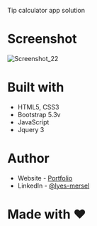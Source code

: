 Tip calculator app solution

# Screenshot
![Screenshot_22](https://github.com/Faruqdigital/bill-payment-app/assets/107166036/9ead1e8c-16c6-4120-ba10-06ed664d67c9)



# Built with
- HTML5, CSS3
- Bootstrap 5.3v
- JavaScript
- Jquery 3


# Author
- Website - [Portfolio](https://bill-payment-app.vercel.app/)
- LinkedIn - [@lyes-mersel](https://www.linkedin.com/in/faruqdigital/)

# Made with ❤️
